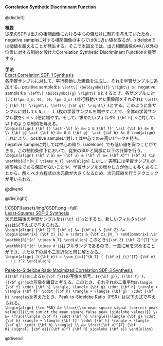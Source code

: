 #### Correlation Synthetic Discriminant Function

@div[left]

__概要__<br>
従来のSDFは出力の相関画像における中心の値だけに制約を与えていたため、negative sampleに対する相関画像の中心では0に近い値を取るが、sidelobeでは閾値を超えることが発生する。そこで本論文では、出力相関画像の中心以外の位置に対する制約を設けたCorrelation Synthetic Discriminant Functionを提案する。<br>
<br>
__手法__<br>
<u>Exact Correlation SDF-1 Synthesis</u><br>
各学習サンプルに対して、平行移動した画像を生成し、それを学習サンプルに追加する。positive sampleを`$ \left\{ \boldsymbol{f} \right\} $`、negative sampleを`$ \left\{ \boldsymbol{g} \right\} $`とするとき、各サンプルに対して`$(\pm d_s, 0), (0, \pm d_s) $`並行移動させた画像郡をそれぞれ`$ \left\{ {\bf f}' \right\}, \left\{ {\bf g}' \right\} $`とする。このように各サンプルに対して`$ N_s - 1 $`枚の学習サンプルを増やすことで、全体の学習サンプル数を`$ N_s $`倍に増やす。そして、求めたいフィルタ`$ {\bf h} $`に対して、以下のような制約を与える。<br>
`\begin{align} {\bf f} \ast {\bf h} &= 1 & {\bf f}' \ast {\bf h} &= 0 \\ {\bf g} \ast {\bf h} &= 0 & {\bf g}' \ast {\bf h} &= 0 \end{align}`
これにより、positive sampleに対しては中心でのみ高いピークを持ち、negative sampleに対しては中心の周り（sidelobe）でも低い値を保つことができる。この制約条件下において、従来のSDFと同様に以下の計算を行う。<br>
`\begin{align} {\bf V a} &= {\bf u} & {\bf V} &= {\bf X}^T {\bf X} \in \mathbb{R}^{N_T \times N_T} \end{align}`
しかし、実際には学習サンプルが線形独立である保証がないことや、学習サンプルの増やし方が他にも多くあることから、解くべき方程式の次元数が大きくなるため、次元圧縮を行うテクニックが用いられる。<br>

@divend

@div[right]

![CSDF](assets/img/CSDF.png =full)<br>
<u>Least-Squares SDF-2 Synthesis</u><br>
次元圧縮後の学習サンプルを`${{\bf z}}$`とすると、新しいフィルタ`${\bf e}$`は以下の式で与えられる。<br>
`\begin{align} {\bf Z}^T {\bf e} &= {\bf u} & {\bf Z} &= \begin{pmatrix} {\bf z}_{1} & \cdots & {\bf z}_{N_T} \end{pmatrix} \in \mathbb{R}^{d' \times N_T} \end{align}`
このとき`${\bf Z} {\bf Z}^{T} \in \mathbb{R}^{d' \times d'}$`はフルランクであるので、一意に解を求めることができ、また以下の最小二乗近似と同じ解となる。<br>
`\begin{align} J({\bf e}) = \sum_{i=1}^{N_T} ( {\bf z}_{i}^{T} {\bf e} - u_i )^2 \end{align}`

<u>Peak-to-Sidelobe Ratio Maximized Correlation SDF-3 Synthesis</u><br>
`${{\bf h}}$`による`${{\bf f}}$`の写像を信号、`${{\bf g}}, {{\bf f}'}, {{\bf g}'}$`の写像を雑音と考える。このとき、それぞれの二乗平均`$\langle {\bf f} \cdot {\bf h} \rangle, \langle {\bf g} \cdot {\bf h} \rangle + \langle {\bf f}' \cdot {\bf h} \rangle + \langle {\bf g}' \cdot {\bf h} \rangle$`を考えたとき、Peak-to-Sidelobe Ratio（PSR）は以下の式で与えられる。<br>
`\begin{align} {\rm PSR} &= \frac{{\rm mean square signal (correct peak value)}}{{\rm sum of the mean square false peak (sidelobe values)}} \\ &= \frac{\langle {\bf f} \cdot {\bf h} \rangle}{\langle {\bf g} \cdot {\bf h} \rangle + \langle {\bf f}' \cdot {\bf h} \rangle + \langle {\bf g}' \cdot {\bf h} \rangle} \\ &= \frac{{\bf e}^{T} {\bf R}_{signal} {\bf e}}{{\bf e}^T {\bf R}_sidelobe {\bf e}} \end{align}`

@divend
